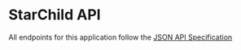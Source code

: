 # StarChild API
All endpoints for this application follow the [JSON API Specification](https://jsonapi.org/format/#crud)


